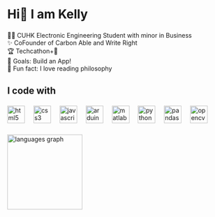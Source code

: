 <!--
**hoke-ly/hoke-ly** is a ✨ _special_ ✨ repository because its `README.md` (this file) appears on your GitHub profile. -->

<h1 align="left">Hi👋 I am Kelly</h1>

###

<p align="left">
👩‍🎓 CUHK Electronic Engineering Student with minor in Business<br>
✨ CoFounder of Carbon Able and Write Right<br>
🏆 Techcathon+🥉<br>
🎯 Goals: Build an App!<br>
🎲 Fun fact: I love reading philosophy
</p>

###

<h2 align="left">I code with</h2>

###

<div align="left">
  <img src="https://cdn.jsdelivr.net/gh/devicons/devicon/icons/html5/html5-original.svg" height="40" alt="html5 logo"  />
  <img width="12" />
  <img src="https://cdn.jsdelivr.net/gh/devicons/devicon/icons/css3/css3-original.svg" height="40" alt="css3 logo"  />
  <img width="12" />
  <img src="https://cdn.jsdelivr.net/gh/devicons/devicon/icons/javascript/javascript-original.svg" height="40" alt="javascript logo"  />
  <img width="12" />
  <img src="https://cdn.jsdelivr.net/gh/devicons/devicon/icons/arduino/arduino-original.svg" height="40" alt="arduino logo"  />
  <img width="12" />
  <img src="https://cdn.jsdelivr.net/gh/devicons/devicon/icons/matlab/matlab-original.svg" height="40" alt="matlab logo"  />
  <img width="12" />
  <img src="https://cdn.jsdelivr.net/gh/devicons/devicon/icons/python/python-original.svg" height="40" alt="python logo"  />
  <img width="12" />
  <img src="https://cdn.jsdelivr.net/gh/devicons/devicon/icons/pandas/pandas-original.svg" height="40" alt="pandas logo"  />
  <img width="12" />
  <img src="https://cdn.jsdelivr.net/gh/devicons/devicon/icons/opencv/opencv-original.svg" height="40" alt="opencv logo"  />
</div>

###

<div align="left">
  <img src="https://github-readme-stats.vercel.app/api/top-langs?username=hoke-ly&locale=en&hide_title=false&layout=compact&card_width=320&langs_count=6&theme=dark&hide_border=true&order=2" height="172" alt="languages graph"  />
</div>

###
